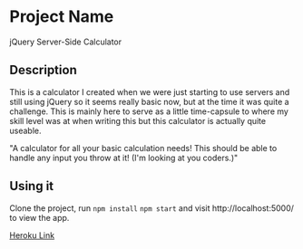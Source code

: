 # Project Name

jQuery Server-Side Calculator

## Description

This is a calculator I created when we were just starting to use servers and still using jQuery so it seems really basic now, but at the time it was quite a challenge. This is mainly here to serve as a little time-capsule to where my skill level was at when writing this but this calculator is actually quite useable.

"A calculator for all your basic calculation needs!
This should be able to handle any input you throw at it! (I'm looking at you coders.)"

## Using it

Clone the project, run `npm install` `npm start` and visit http://localhost:5000/ to view the app.

[Heroku Link](https://fathomless-sea-85098.herokuapp.com/)
